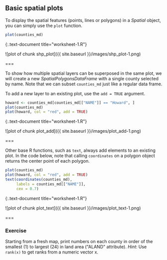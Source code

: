 ---
---

## Basic spatial plots

To display the spatial features (points, lines or polygons) in a *Spatial* object, you can simply use the `plot` function.


~~~r
plot(counties_md)
~~~
{:.text-document title="worksheet-1.R"}

![plot of chunk shp_plot]({{ site.baseurl }}/images/shp_plot-1.png)

===

To show how multiple spatial layers can be superposed in the same plot,
we will create a new *SpatialPolygonsDataFrame* with a single county selected
by name. Note that we can subset `counties_md` just like a regular data frame.

To add a new layer to an existing plot, use the `add = TRUE` argument.


~~~r
howard <- counties_md[counties_md[["NAME"]] == "Howard", ]
plot(counties_md)
plot(howard, col = "red", add = TRUE)
~~~
{:.text-document title="worksheet-1.R"}

![plot of chunk plot_add]({{ site.baseurl }}/images/plot_add-1.png)

===

Other base R functions, such as `text`, always add elements to an existing plot.
In the code below, note that calling `coordinates` on a polygon object returns
the center point of each polygon.


~~~r
plot(counties_md)
plot(howard, col = "red", add = TRUE)
text(coordinates(counties_md), 
     labels = counties_md[["NAME"]],
     cex = 0.7)
~~~
{:.text-document title="worksheet-1.R"}

![plot of chunk plot_text]({{ site.baseurl }}/images/plot_text-1.png)

===

### Exercise

Starting from a fresh map, print numbers on each county in order of the smallest
(1) to largest (24) in land area ("ALAND" attribute). 
*Hint*: Use `rank(x)` to get ranks from a numeric vector x.
